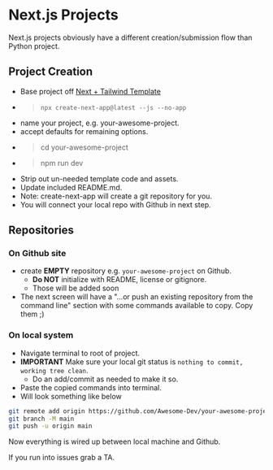 # Next.js Projects

Next.js projects obviously have a different creation/submission flow than Python project.

## Project Creation

- Base project off [Next + Tailwind Template](https://github.com/vercel/next.js/tree/canary/examples/with-tailwindcss)
- > `npx create-next-app@latest --js --no-app`
- name your project, e.g. your-awesome-project.
- accept defaults for remaining options.
- > cd your-awesome-project
- > npm run dev
- Strip out un-needed template code and assets.
- Update included README.md.
- Note: create-next-app will create a git repository for you.
- You will connect your local repo with Github in next step.

## Repositories

### On Github site

- create **EMPTY** repository e.g. `your-awesome-project` on Github.
  - **Do NOT** initialize with README, license or gitignore.
  - Those will be added soon
- The next screen will have a "…or push an existing repository from the command line" section with some commands available to copy. Copy them ;)

### On local system

- Navigate terminal to root of project.
- **IMPORTANT** Make sure your local git status is `nothing to commit, working tree clean`.
  - Do an add/commit as needed to make it so.
- Paste the copied commands into terminal.
- Will look something like below

```bash
git remote add origin https://github.com/Awesome-Dev/your-awesome-project.git
git branch -M main
git push -u origin main
```

Now everything is wired up between local machine and Github.

If you run into issues grab a TA.
